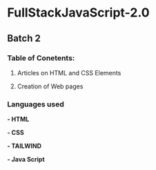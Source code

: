 # **FullStackJavaScript-2.0**

## **Batch 2**

### **Table of Conetents:**

1. Articles on HTML and CSS Elements

2. Creation of Web pages

### **Languages used**

  **- HTML**
  
  **- CSS**

  **- TAILWIND**
  
  **- Java Script**
  
  
